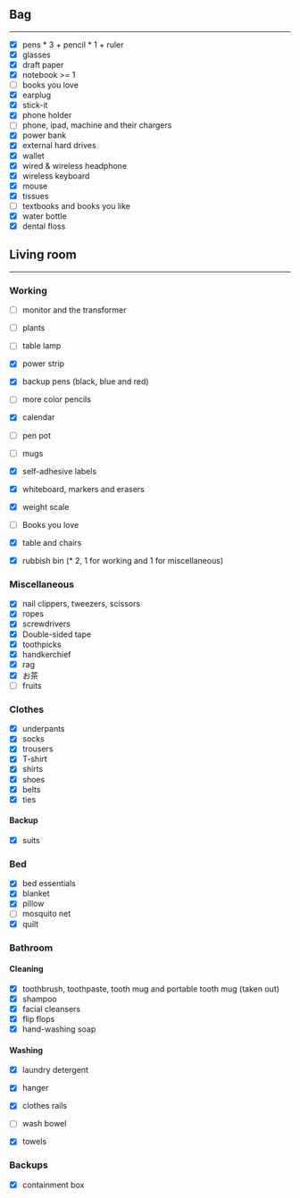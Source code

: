 ## Bag
------
- [x] pens * 3 + pencil * 1 + ruler
- [x] glasses
- [x] draft paper
- [x] notebook >= 1
- [ ] books you love
- [x] earplug
- [x] stick-it
- [x] phone holder
- [ ] phone, ipad, machine and their chargers
- [x] power bank
- [x] external hard drives
- [x] wallet
- [x] wired & wireless headphone
- [x] wireless keyboard
- [x] mouse 
- [x] tissues
- [ ] textbooks and books you like
- [x] water bottle
- [x] dental floss

## Living room
--------------
### Working

- [ ] monitor and the transformer
- [ ] plants
- [ ] table lamp
- [x] power strip
- [x] backup pens (black, blue and red)
- [ ] more color pencils
- [x] calendar
- [ ] pen pot
- [ ] mugs
- [x] self-adhesive labels
- [x] whiteboard, markers and erasers
- [x] weight scale
- [ ] Books you love
- [x] table and chairs
- [x] rubbish bin (* 2, 1 for working and 1 for miscellaneous)


### Miscellaneous

- [x] nail clippers, tweezers, scissors
- [x] ropes
- [x] screwdrivers 
- [x] Double-sided tape
- [x] toothpicks
- [x] handkerchief
- [x] rag
- [x] お茶
- [ ] fruits

### Clothes

- [x] underpants
- [x] socks
- [x] trousers
- [x] T-shirt
- [x] shirts
- [x] shoes
- [x] belts
- [x] ties
#### Backup
- [x] suits

### Bed

- [x] bed essentials
- [x] blanket
- [x] pillow
- [ ] mosquito net
- [x] quilt

### Bathroom
#### Cleaning 
- [x] toothbrush, toothpaste, tooth mug and portable tooth mug (taken out)
- [x] shampoo 
- [x] facial cleansers
- [x] flip flops
- [x] hand-washing soap 
#### Washing 
- [x] laundry detergent
- [x] hanger
- [x] clothes rails
- [ ] wash bowel
- [x] towels


### Backups
- [x] containment box
